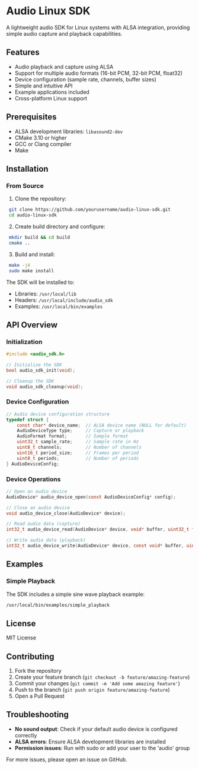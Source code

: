 # Audio Linux SDK

A lightweight audio SDK for Linux systems with ALSA integration, providing simple audio capture and playback capabilities.

## Features
- Audio playback and capture using ALSA
- Support for multiple audio formats (16-bit PCM, 32-bit PCM, float32)
- Device configuration (sample rate, channels, buffer sizes)
- Simple and intuitive API
- Example applications included
- Cross-platform Linux support

## Prerequisites
- ALSA development libraries: `libasound2-dev`
- CMake 3.10 or higher
- GCC or Clang compiler
- Make

## Installation

### From Source

1. Clone the repository:
```bash
 git clone https://github.com/yourusername/audio-linux-sdk.git
 cd audio-linux-sdk
```

2. Create build directory and configure:
```bash
 mkdir build && cd build
 cmake ..
```

3. Build and install:
```bash
 make -j4
 sudo make install
```

The SDK will be installed to:
- Libraries: `/usr/local/lib`
- Headers: `/usr/local/include/audio_sdk`
- Examples: `/usr/local/bin/examples`

## API Overview

### Initialization
```c
#include <audio_sdk.h>

// Initialize the SDK
bool audio_sdk_init(void);

// Cleanup the SDK
void audio_sdk_cleanup(void);
```

### Device Configuration
```c
// Audio device configuration structure
typedef struct {
    const char* device_name;  // ALSA device name (NULL for default)
    AudioDeviceType type;     // Capture or playback
    AudioFormat format;       // Sample format
    uint32_t sample_rate;     // Sample rate in Hz
    uint8_t channels;         // Number of channels
    uint16_t period_size;     // Frames per period
    uint8_t periods;          // Number of periods
} AudioDeviceConfig;
```

### Device Operations
```c
// Open an audio device
AudioDevice* audio_device_open(const AudioDeviceConfig* config);

// Close an audio device
void audio_device_close(AudioDevice* device);

// Read audio data (capture)
int32_t audio_device_read(AudioDevice* device, void* buffer, uint32_t frames);

// Write audio data (playback)
int32_t audio_device_write(AudioDevice* device, const void* buffer, uint32_t frames);
```

## Examples

### Simple Playback
The SDK includes a simple sine wave playback example:
```bash
/usr/local/bin/examples/simple_playback
```

## License
MIT License

## Contributing
1. Fork the repository
2. Create your feature branch (`git checkout -b feature/amazing-feature`)
3. Commit your changes (`git commit -m 'Add some amazing feature'`)
4. Push to the branch (`git push origin feature/amazing-feature`)
5. Open a Pull Request

## Troubleshooting
- **No sound output**: Check if your default audio device is configured correctly
- **ALSA errors**: Ensure ALSA development libraries are installed
- **Permission issues**: Run with sudo or add your user to the 'audio' group

For more issues, please open an issue on GitHub.

